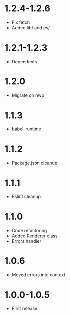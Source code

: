 1.2.4-1.2.6
===========================================
- Fix fetch
- Added lib/ and es/

1.2.1-1.2.3
===========================================
- Dependents

1.2.0
===========================================
- Migrate on nwp

1.1.3
===========================================
- babel-runtime

1.1.2
===========================================
- Package.json cleanup

1.1.1
===========================================
- Eslint cleanup

1.1.0
===========================================
- Code refactoring
- Added Renderer class
- Errors handler

1.0.6
===========================================
- Moved errors into context

1.0.0-1.0.5
===========================================
- First release
